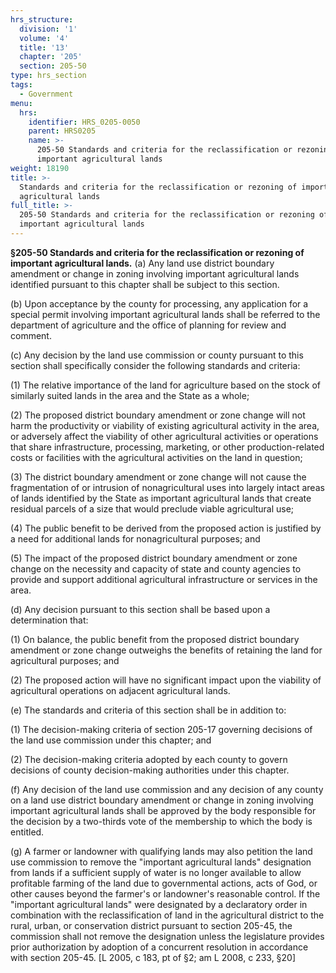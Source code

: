 ```yaml
---
hrs_structure:
  division: '1'
  volume: '4'
  title: '13'
  chapter: '205'
  section: 205-50
type: hrs_section
tags:
  - Government
menu:
  hrs:
    identifier: HRS_0205-0050
    parent: HRS0205
    name: >-
      205-50 Standards and criteria for the reclassification or rezoning of
      important agricultural lands
weight: 18190
title: >-
  Standards and criteria for the reclassification or rezoning of important
  agricultural lands
full_title: >-
  205-50 Standards and criteria for the reclassification or rezoning of
  important agricultural lands
---
```

**§205-50 Standards and criteria for the reclassification or rezoning of important agricultural lands.** (a) Any land use district boundary amendment or change in zoning involving important agricultural lands identified pursuant to this chapter shall be subject to this section.

(b) Upon acceptance by the county for processing, any application for a special permit involving important agricultural lands shall be referred to the department of agriculture and the office of planning for review and comment.

(c) Any decision by the land use commission or county pursuant to this section shall specifically consider the following standards and criteria:

(1) The relative importance of the land for agriculture based on the stock of similarly suited lands in the area and the State as a whole;

(2) The proposed district boundary amendment or zone change will not harm the productivity or viability of existing agricultural activity in the area, or adversely affect the viability of other agricultural activities or operations that share infrastructure, processing, marketing, or other production-related costs or facilities with the agricultural activities on the land in question;

(3) The district boundary amendment or zone change will not cause the fragmentation of or intrusion of nonagricultural uses into largely intact areas of lands identified by the State as important agricultural lands that create residual parcels of a size that would preclude viable agricultural use;

(4) The public benefit to be derived from the proposed action is justified by a need for additional lands for nonagricultural purposes; and

(5) The impact of the proposed district boundary amendment or zone change on the necessity and capacity of state and county agencies to provide and support additional agricultural infrastructure or services in the area.

(d) Any decision pursuant to this section shall be based upon a determination that:

(1) On balance, the public benefit from the proposed district boundary amendment or zone change outweighs the benefits of retaining the land for agricultural purposes; and

(2) The proposed action will have no significant impact upon the viability of agricultural operations on adjacent agricultural lands.

(e) The standards and criteria of this section shall be in addition to:

(1) The decision-making criteria of section 205-17 governing decisions of the land use commission under this chapter; and

(2) The decision-making criteria adopted by each county to govern decisions of county decision-making authorities under this chapter.

(f) Any decision of the land use commission and any decision of any county on a land use district boundary amendment or change in zoning involving important agricultural lands shall be approved by the body responsible for the decision by a two-thirds vote of the membership to which the body is entitled.

(g) A farmer or landowner with qualifying lands may also petition the land use commission to remove the "important agricultural lands" designation from lands if a sufficient supply of water is no longer available to allow profitable farming of the land due to governmental actions, acts of God, or other causes beyond the farmer's or landowner's reasonable control. If the "important agricultural lands" were designated by a declaratory order in combination with the reclassification of land in the agricultural district to the rural, urban, or conservation district pursuant to section 205-45, the commission shall not remove the designation unless the legislature provides prior authorization by adoption of a concurrent resolution in accordance with section 205-45\. [L 2005, c 183, pt of §2; am L 2008, c 233, §20]
